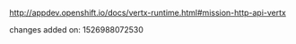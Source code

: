 http://appdev.openshift.io/docs/vertx-runtime.html#mission-http-api-vertx

 
 changes added on: 1526988072530